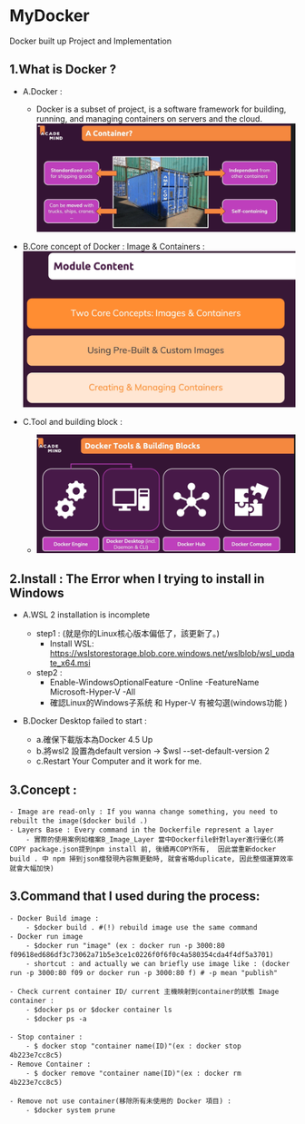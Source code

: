 # MyDocker
Docker built up Project and Implementation

## 1.What is Docker ?
- A.Docker : 
    - Docker is a subset of project, is a software framework for building, running, and managing containers on servers and the cloud.<br>
 ![image](data/img/container.png)

- B.Core concept of Docker : Image & Containers :
 ![image](data/img/image_container.png)


- C.Tool and building block :<br>
    - ![image](data/img/Docker_Tool.png)


## 2.Install : The Error when I trying to install in Windows

- A.WSL 2 installation is incomplete
    - step1 : (就是你的Linux核心版本偏低了，該更新了。)
        - Install WSL: https://wslstorestorage.blob.core.windows.net/wslblob/wsl_update_x64.msi
    - step2 : 
        - Enable-WindowsOptionalFeature -Online -FeatureName Microsoft-Hyper-V -All 
        - 確認Linux的Windows子系统 和 Hyper-V 有被勾選(windows功能 )

- B.Docker Desktop failed to start : 
    - a.確保下載版本為Docker 4.5 Up
    - b.將wsl2 設置為default version -> $wsl --set-default-version 2
    - c.Restart Your Computer
    and it work for me.

## 3.Concept : 
    - Image are read-only : If you wanna change something, you need to rebuilt the image($docker build .)  
    - Layers Base : Every command in the Dockerfile represent a layer
        - 實際的使用案例如檔案B_Image_Layer 當中Dockerfile針對layer進行優化(將COPY package.json提到npm install 前, 後續再COPY所有,  因此當重新docker build . 中 npm 掃到json檔發現內容無更動時, 就會省略duplicate, 因此整個運算效率就會大幅加快)

## 3.Command that I used during the process:
    - Docker Build image : 
        - $docker build . #(!) rebuild image use the same command
    - Docker run image 
        - $docker run "image" (ex : docker run -p 3000:80 f09618ed686df3c73062a71b5e3ce1c0226f0f6f0c4a580354cda4f4df5a3701)
        - shortcut : and actually we can briefly use image like : (docker run -p 3000:80 f09 or docker run -p 3000:80 f) # -p mean "publish"

    - Check current container ID/ current 主機映射到container的狀態 Image container : 
        - $docker ps or $docker container ls
        - $docker ps -a 

    - Stop container : 
        - $ docker stop "container name(ID)"(ex : docker stop 4b223e7cc8c5)
    - Remove Container : 
        - $ docker remove "container name(ID)"(ex : docker rm 4b223e7cc8c5)

    - Remove not use container(移除所有未使用的 Docker 項目) : 
        - $docker system prune
